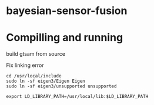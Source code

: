 # bayesian-sensor-fusion

# Compilling and running

build gtsam from source

Fix linking error
```
cd /usr/local/include
sudo ln -sf eigen3/Eigen Eigen
sudo ln -sf eigen3/unsupported unsupported

export LD_LIBRARY_PATH=/usr/local/lib:$LD_LIBRARY_PATH
```
